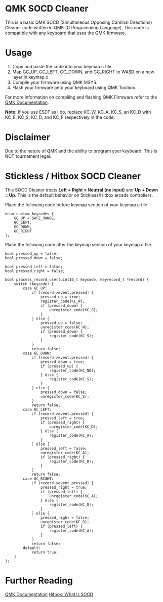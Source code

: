 # QMK SOCD Cleaner
This is a basic QMK SOCD (Simultaneous Opposing Cardinal Directions) Cleaner code written in QMK (C Programming Language). This code is compatible with any keyboard that uses the QMK firmware.

# Usage
1. Copy and paste the code into your keymap.c file. 
2. Map GC_UP, GC_LEFT, GC_DOWN, and GC_RIGHT to WASD on a new layer in keymap.c
3. Compile your firmware using QMK MSYS. 
4. Flash your firmware onto your keyboard using QMK Toolbox.

For more information on compiling and flashing QMK Firmware refer to the [QMK Documentation](https://docs.qmk.fm/#/newbs).

**Note:** If you use ESDF as I do, replace KC_W, KC_A, KC_S, an KC_D with KC_E, KC_S, KC_D, and KC_F respectively in the code.

# Disclaimer
Due to the nature of QMK and the ability to program your keyboard. This is NOT tournament legal.

# Stickless / Hitbox SOCD Cleaner
This SOCD Cleaner treats **Left + Right = Neutral (no input)** and **Up + Down = Up**. This is the default behavior on Stickless/Hitbox arcade controllers.

Place the following code before keymap section of your keymap.c file
```
enum custom_keycodes {      
	GC_UP = SAFE_RANGE,
	GC_LEFT,
	GC_DOWN,
	GC_RIGHT
};
```

Place the following code after the keymap section of your keymap.c file.
```
bool pressed_up = false;
bool pressed_down = false;

bool pressed_left = false;
bool pressed_right = false;

bool process_record_user(uint16_t keycode, keyrecord_t *record) {
	switch (keycode) {
		case GC_UP:
			if (record->event.pressed) {
				pressed_up = true;
				register_code(KC_W);
				if (pressed_down) {
					unregister_code(KC_S);
				}
			} else {
				pressed_up = false;
				unregister_code(KC_W);
				if (pressed_down) {
					register_code(KC_S);
				}
			}
			return false;
		case GC_DOWN:
			if (record->event.pressed) {
				pressed_down = true;
				if (pressed_up) {
					register_code(KC_NO);
				} else {
					register_code(KC_S);
				}
			} else {
				pressed_down = false;
				unregister_code(KC_S);
			}
			return false;
		case GC_LEFT:
			if (record->event.pressed) {
				pressed_left = true;
				if (pressed_right) {
					unregister_code(KC_D);
				} else {
					register_code(KC_A);
				}
			} else {
				pressed_left = false;
				unregister_code(KC_A);
				if (pressed_right) {
					register_code(KC_D);
				}
			}
			return false;
		case GC_RIGHT:
			if (record->event.pressed) {
				pressed_right = true;
				if (pressed_left) {
					unregister_code(KC_A);
				} else {
					register_code(KC_D);
				}
			} else {
				pressed_right = false;
				unregister_code(KC_D);
				if (pressed_left) {
					register_code(KC_A);
				}
			}
			return false;
		default:
			return true;
	}
};
``` 
# Further Reading

[QMK Documentation](https://docs.qmk.fm/#/)
[Hitbox: What is SOCD](https://www.hitboxarcade.com/blogs/support/what-is-socd)
